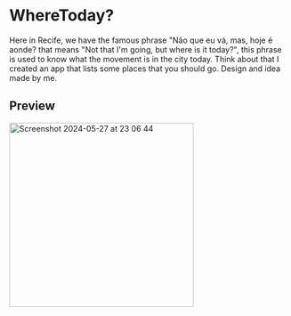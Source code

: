 # WhereToday?
Here in Recife, we have the famous phrase "Não que eu vá, mas, hoje é aonde? that means "Not that I'm going, but where is it today?", this phrase is used to know what the movement is in the city today. Think about that I created an app that lists some places that you should go. Design and idea made by me.

## Preview
<img width="331" alt="Screenshot 2024-05-27 at 23 06 44" src="https://github.com/MatheusFerreiraZx/WhereToday/assets/75784609/a653a38f-73f0-4a94-ab24-fb7e0d2a446d">

